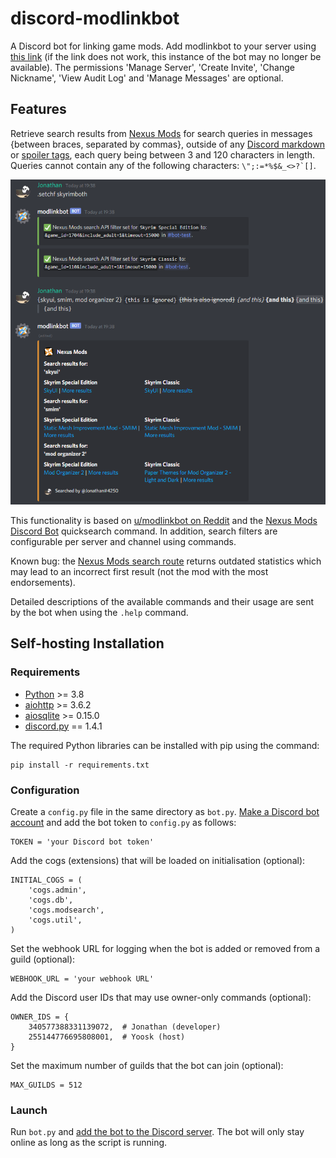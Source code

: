 # discord-modlinkbot
A Discord bot for linking game mods. Add modlinkbot to your server using [this link](https://discordapp.com/oauth2/authorize?client_id=665861255051083806&permissions=67202209&scope=bot) (if the link does not work, this instance of the bot may no longer be available). The permissions 'Manage Server', 'Create Invite', 'Change Nickname', 'View Audit Log' and 'Manage Messages' are optional.

## Features
Retrieve search results from [Nexus Mods](https://www.nexusmods.com/) for search queries in messages {between braces, separated by commas}, outside of any [Discord markdown](https://support.discord.com/hc/en-us/articles/210298617) or [spoiler tags](https://support.discord.com/hc/en-us/articles/360022320632), each query being between 3 and 120 characters in length. Queries cannot contain any of the following characters: ```\";:=*%$&_<>?`[]```.

![Example](img/example.png)

This functionality is based on [u/modlinkbot on Reddit](https://www.reddit.com/r/modlinkbotsub/comments/dlp7d1/bot_operation_and_information/) and the [Nexus Mods Discord Bot](https://github.com/Nexus-Mods/discord-bot/) quicksearch command. In addition, search filters are configurable per server and channel using commands.

Known bug: the [Nexus Mods search route](https://search.nexusmods.com/mods) returns outdated statistics which may lead to an incorrect first result (not the mod with the most endorsements).

Detailed descriptions of the available commands and their usage are sent by the bot when using the `.help` command.
## Self-hosting Installation
### Requirements
- [Python](https://www.python.org/downloads/) >= 3.8
- [aiohttp]() >= 3.6.2
- [aiosqlite](https://aiosqlite.omnilib.dev/en/stable/) >= 0.15.0
- [discord.py](https://github.com/Rapptz/discord.py) == 1.4.1

The required Python libraries can be installed with pip using the command:
```
pip install -r requirements.txt
```
### Configuration
Create a `config.py` file in the same directory as `bot.py`. [Make a Discord bot account](https://discordpy.readthedocs.io/en/latest/discord.html) and add the bot token to `config.py` as follows:
```python3
TOKEN = 'your Discord bot token'
```
Add the cogs (extensions) that will be loaded on initialisation (optional):
```python3
INITIAL_COGS = (
    'cogs.admin',
    'cogs.db',
    'cogs.modsearch',
    'cogs.util',
)
```
Set the webhook URL for logging when the bot is added or removed from a guild (optional):
```python3
WEBHOOK_URL = 'your webhook URL'
```
Add the Discord user IDs that may use owner-only commands (optional):
```python3
OWNER_IDS = {
    340577388331139072,  # Jonathan (developer)
    255144776695808001,  # Yoosk (host)
}
```
Set the maximum number of guilds that the bot can join (optional):
```python3
MAX_GUILDS = 512
```
### Launch
Run `bot.py` and [add the bot to the Discord server](https://discordpy.readthedocs.io/en/latest/discord.html#inviting-your-bot). The bot will only stay online as long as the script is running.

